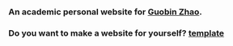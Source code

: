 
### An academic personal website for [Guobin Zhao](https://GuobinZhao.github.io/).

### Do you want to make a website for yourself? [template](https://sxm13.github.io/GuobinZhao.github.io/)